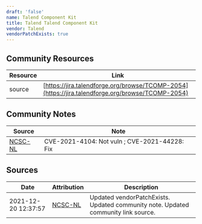 ```yaml
---
draft: 'false'
name: Talend Component Kit
title: Talend Talend Component Kit
vendor: Talend
vendorPatchExists: true
---
```



## Community Resources
| Resource | Link |
| --- | --- |
| source | [https://jira.talendforge.org/browse/TCOMP-2054](https://jira.talendforge.org/browse/TCOMP-2054) |

## Community Notes
| Source | Note |
| --- | --- |
| [NCSC-NL](https://github.com/NCSC-NL/log4shell/blob/main/software/README.md) | CVE-2021-4104: Not vuln ; CVE-2021-44228: Fix </ul> |

## Sources
| Date | Attribution | Description |
| --- | --- | --- |
| 2021-12-20 12:37:57 | [NCSC-NL](https://github.com/NCSC-NL/log4shell/blob/main/software/README.md) | Updated vendorPatchExists. Updated community note. Updated community link source.  |
